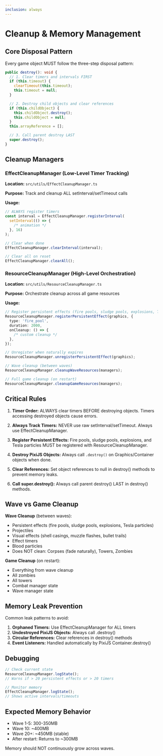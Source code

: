 ```yaml
---
inclusion: always
---
```


# Cleanup & Memory Management

## Core Disposal Pattern

Every game object MUST follow the three-step disposal pattern:

```typescript
public destroy(): void {
  // 1. Clear timers and intervals FIRST
  if (this.timeout) {
    clearTimeout(this.timeout);
    this.timeout = null;
  }

  // 2. Destroy child objects and clear references
  if (this.childObject) {
    this.childObject.destroy();
    this.childObject = null;
  }
  this.arrayReference = [];

  // 3. Call parent destroy LAST
  super.destroy();
}
```

## Cleanup Managers

### EffectCleanupManager (Low-Level Timer Tracking)

**Location:** `src/utils/EffectCleanupManager.ts`

**Purpose:** Track and cleanup ALL setInterval/setTimeout calls

**Usage:**

```typescript
// ALWAYS register timers
const interval = EffectCleanupManager.registerInterval(
  setInterval(() => {
    /* animation */
  }, 16)
);

// Clear when done
EffectCleanupManager.clearInterval(interval);

// Clear all on reset
EffectCleanupManager.clearAll();
```

### ResourceCleanupManager (High-Level Orchestration)

**Location:** `src/utils/ResourceCleanupManager.ts`

**Purpose:** Orchestrate cleanup across all game resources

**Usage:**

```typescript
// Register persistent effects (fire pools, sludge pools, explosions, Tesla particles)
ResourceCleanupManager.registerPersistentEffect(graphics, {
  type: 'fire_pool',
  duration: 2000,
  onCleanup: () => {
    /* custom cleanup */
  },
});

// Unregister when naturally expires
ResourceCleanupManager.unregisterPersistentEffect(graphics);

// Wave cleanup (between waves)
ResourceCleanupManager.cleanupWaveResources(managers);

// Full game cleanup (on restart)
ResourceCleanupManager.cleanupGameResources(managers);
```

## Critical Rules

1. **Timer Order:** ALWAYS clear timers BEFORE destroying objects. Timers accessing destroyed objects cause errors.

2. **Always Track Timers:** NEVER use raw setInterval/setTimeout. Always use EffectCleanupManager.

3. **Register Persistent Effects:** Fire pools, sludge pools, explosions, and Tesla particles MUST be registered with ResourceCleanupManager.

4. **Destroy PixiJS Objects:** Always call `.destroy()` on Graphics/Container objects when done.

5. **Clear References:** Set object references to null in destroy() methods to prevent memory leaks.

6. **Call super.destroy():** Always call parent destroy() LAST in destroy() methods.

## Wave vs Game Cleanup

**Wave Cleanup** (between waves):

- Persistent effects (fire pools, sludge pools, explosions, Tesla particles)
- Projectiles
- Visual effects (shell casings, muzzle flashes, bullet trails)
- Effect timers
- Blood particles
- Does NOT clean: Corpses (fade naturally), Towers, Zombies

**Game Cleanup** (on restart):

- Everything from wave cleanup
- All zombies
- All towers
- Combat manager state
- Wave manager state

## Memory Leak Prevention

Common leak patterns to avoid:

1. **Orphaned Timers:** Use EffectCleanupManager for ALL timers
2. **Undestroyed PixiJS Objects:** Always call .destroy()
3. **Circular References:** Clear references in destroy() methods
4. **Event Listeners:** Handled automatically by PixiJS Container.destroy()

## Debugging

```typescript
// Check current state
ResourceCleanupManager.logState();
// Warns if > 20 persistent effects or > 20 timers

// Monitor memory
EffectCleanupManager.logState();
// Shows active intervals/timeouts
```

## Expected Memory Behavior

- Wave 1-5: 300-350MB
- Wave 10: ~400MB
- Wave 20+: ~450MB (stable)
- After restart: Returns to ~300MB

Memory should NOT continuously grow across waves.
